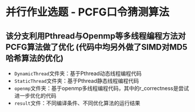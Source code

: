 # 并行作业选题 - PCFG口令猜测算法  
## 该分支利用Pthread与Openmp等多线程编程方法对PCFG算法做了优化 (代码中均另外做了SIMD对MD5哈希算法的优化)
- `DynamicThread`文件夹：基于Pthread动态线程编程代码
- `StaticThread`文件夹：基于Pthread静态线程编程代码
- `openmp`文件夹：基于openmp多线程编程代码，其中的r_correctness是尝试进一步优化的代码
- `result`文件：不同编译条件、不同优化算法的运行结果
